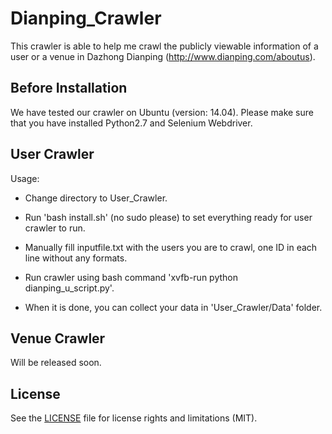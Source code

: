 # Dianping_Crawler

This crawler is able to help me crawl the publicly viewable information of a user or a venue in Dazhong Dianping (http://www.dianping.com/aboutus). 

## Before Installation

We have tested our crawler on Ubuntu (version: 14.04). Please make sure that you have installed Python2.7 and Selenium Webdriver.

## User Crawler 

Usage:

- Change directory to User_Crawler.

- Run 'bash install.sh' (no sudo please) to set everything ready for user crawler to run.

- Manually fill inputfile.txt with the users you are to crawl, one ID in each line without any formats. 

- Run crawler using bash command 'xvfb-run python dianping_u_script.py'.

- When it is done, you can collect your data in 'User_Crawler/Data' folder.

## Venue Crawler

Will be released soon.


## License

See the [LICENSE](LICENSE.md) file for license rights and limitations (MIT).

